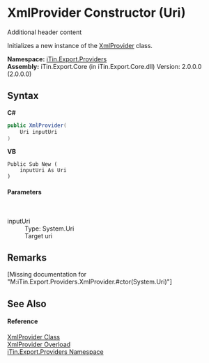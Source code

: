 # XmlProvider Constructor (Uri)
Additional header content 

Initializes a new instance of the <a href="T_iTin_Export_Providers_XmlProvider">XmlProvider</a> class.

**Namespace:**&nbsp;<a href="N_iTin_Export_Providers">iTin.Export.Providers</a><br />**Assembly:**&nbsp;iTin.Export.Core (in iTin.Export.Core.dll) Version: 2.0.0.0 (2.0.0.0)

## Syntax

**C#**<br />
``` C#
public XmlProvider(
	Uri inputUri
)
```

**VB**<br />
``` VB
Public Sub New ( 
	inputUri As Uri
)
```


#### Parameters
&nbsp;<dl><dt>inputUri</dt><dd>Type: System.Uri<br />Target uri</dd></dl>

## Remarks
\[Missing <remarks> documentation for "M:iTin.Export.Providers.XmlProvider.#ctor(System.Uri)"\]

## See Also


#### Reference
<a href="T_iTin_Export_Providers_XmlProvider">XmlProvider Class</a><br /><a href="Overload_iTin_Export_Providers_XmlProvider__ctor">XmlProvider Overload</a><br /><a href="N_iTin_Export_Providers">iTin.Export.Providers Namespace</a><br />